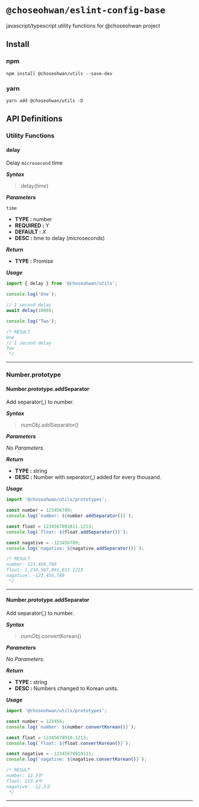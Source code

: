 # `@choseohwan/eslint-config-base`

javascript/typescript utility functions for @choseohwan project

## Install

### npm
```shell
npm install @choseohwan/utils --save-dev
```

### yarn
```shell
yarn add @choseohwan/utils -D
```

## API Definitions

### Utility Functions

#### delay

Delay `microsecond` time

***Syntax***
> delay(*time*)


***Parameters***

`time`
 - **TYPE :** number
 - **REQUIRED :** Y
 - **DEFAULT :** *X*
 - **DESC :** time to delay (microseconds)

***Return***

- **TYPE :** Promise

***Usage***

```typescript
import { delay } from '@choseohwan/utils';

console.log('One');

// 1 second delay
await delay(1000);

console.log('Two');

/* RESULT
One
// 1 second delay
Two
 */
```

***

### Number.prototype

#### Number.prototype.addSeparator

Add separator(,) to number.

***Syntax***
> *numObj*.addSeparator()


***Parameters***

*No Parameters.*

***Return***

- **TYPE :** string
- **DESC :** Number with seperator(,) added for every thousand.

***Usage***

```typescript
import '@choseohwan/utils/prototypes';

const number = 123456789;
console.log(`number: ${number.addSeparator()}`);

const float = 1234567891011.1213;
console.log(`float: ${float.addSeparator()}`);

const nagative = -123456789;
console.log(`nagative: ${nagative.addSeparator()}`);

/* RESULT
number: 123,456,789
float: 1,234,567,891,011.1213
nagative: -123,456,789
 */
```

***

#### Number.prototype.addSeparator

Add separator(,) to number.

***Syntax***
> *numObj*.convertKorean()

***Parameters***

*No Parameters.*

***Return***

- **TYPE :** string
- **DESC :** Numbers changed to Korean units.

***Usage***

```typescript
import '@choseohwan/utils/prototypes';

const number = 123456;
console.log(`number: ${number.convertKorean()}`);

const float = 12345678910.1213;
console.log(`float: ${float.convertKorean()}`);

const nagative = -12345678910111;
console.log(`nagative: ${nagative.convertKorean()}`);

/* RESULT
number: 12.3만
float: 123.4억
nagative: -12.3조
 */
```

***